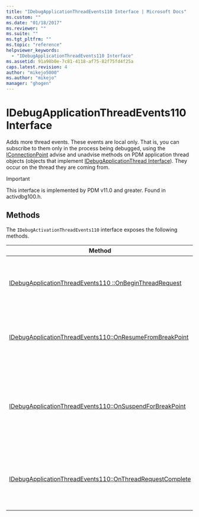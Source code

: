 ```yaml
---
title: "IDebugApplicationThreadEvents110 Interface | Microsoft Docs"
ms.custom: ""
ms.date: "01/18/2017"
ms.reviewer: ""
ms.suite: ""
ms.tgt_pltfrm: ""
ms.topic: "reference"
helpviewer_keywords: 
  - "IDebugApplicationThreadEvents110 Interface"
ms.assetid: 91a98b0e-7c81-4118-af75-82f75fd4f25a
caps.latest.revision: 4
author: "mikejo5000"
ms.author: "mikejo"
manager: "ghogen"
---
```

# IDebugApplicationThreadEvents110 Interface
Adds more thread events. These events are local only. That is, you can subscribe to them only in the process being debugged, using the [IConnectionPoint](http://go.microsoft.com/fwlink/?LinkId=232738) advise and unadvise methods on PDM application thread objects (objects that implement [IDebugApplicationThread Interface](../../winscript/reference/idebugapplicationthread-interface.md)). They occur on the thread they are coming from.  
  
> [!IMPORTANT]
> This interface is implemented by PDM v11.0 and greater. Found in activdbg100.h.  
  
## Methods  
 The `IDebugActivationThreadEvents110` interface exposes the following methods.  
  
|Method|Description|  
|------------|-----------------|  
|[IDebugApplicationThreadEvents110 ::OnBeginThreadRequest](../../winscript/reference/idebugapplicationthreadevents110-onbeginthreadrequest.md)|A call into the thread using the PDM's thread switching has begun.|  
|[IDebugApplicationThreadEvents110::OnResumeFromBreakPoint](../../winscript/reference/idebugapplicationthreadevents110-onresumefrombreakpoint.md)|The thread is resuming from a breakpoint and will be active once again.|  
|[IDebugApplicationThreadEvents110::OnSuspendForBreakPoint](../../winscript/reference/idebugapplicationthreadevents110-onsuspendforbreakpoint.md)|The thread is suspending for a breakpoint and can handle calls that require the thread to be fully suspended.|  
|[IDebugApplicationThreadEvents110::OnThreadRequestComplete](../../winscript/reference/idebugapplicationthreadevents110-onthreadrequestcomplete.md)|A call into the thread using the PDM's thread switching has completed.|